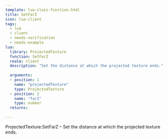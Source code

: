 ```yaml
---
template: lua-class-function.html
title: SetFarZ
icon: lua-client
tags:
  - lua
  - client
  - needs-verification
  - needs-example
lua:
  library: ProjectedTexture
  function: SetFarZ
  realm: client
  description: "Set the distance at which the projected texture ends."
  
  arguments:
  - position: 1
    name: "projectedTexture"
    type: ProjectedTexture
  - position: 2
    name: "farZ"
    type: number
  returns:
    
---
```


<div class="lua__search__keywords">
ProjectedTexture:SetFarZ &#x2013; Set the distance at which the projected texture ends.
</div>
